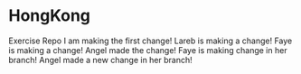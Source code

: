 # HongKong
Exercise Repo
I am making the first change!
Lareb is making a change!
Faye is making a change!
Angel made the change!
Faye is making change in her branch!
Angel made a new change in her branch!